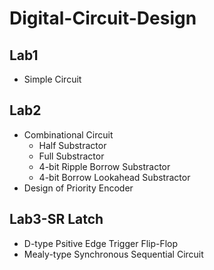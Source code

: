 # Digital-Circuit-Design
Lab1  
---
* Simple Circuit  
 
Lab2 
---
* Combinational Circuit  
    * Half Substractor   
    * Full Substractor  
    * 4-bit Ripple Borrow Substractor  
    * 4-bit Borrow Lookahead Substractor 
* Design of Priority Encoder 

Lab3-SR Latch 
---
* D-type Psitive Edge Trigger Flip-Flop  
* Mealy-type Synchronous Sequential Circuit
